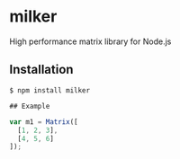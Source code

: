 # milker
High performance matrix library for Node.js

## Installation
    $ npm install milker

    ## Example

```js
var m1 = Matrix([
  [1, 2, 3],
  [4, 5, 6]
]);
```
